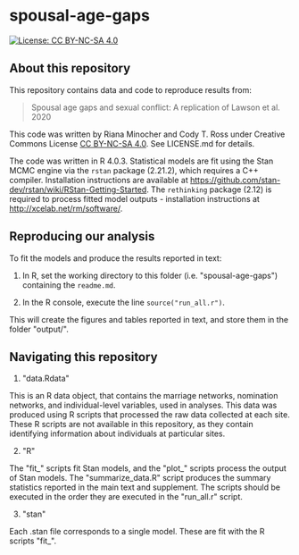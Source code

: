 spousal-age-gaps
============

[![License: CC BY-NC-SA 4.0](https://licensebuttons.net/l/by-nc-sa/4.0/80x15.png)](https://creativecommons.org/licenses/by-nc-sa/4.0/)

## About this repository

This repository contains data and code to reproduce results from:

> Spousal age gaps and sexual conflict: A replication of Lawson et al. 2020

This code was written by Riana Minocher and Cody T. Ross under Creative Commons License [CC BY-NC-SA 4.0](https://creativecommons.org/licenses/by-nc-sa/4.0/). See LICENSE.md for details.

The code was written in R 4.0.3. Statistical models are fit using the Stan MCMC engine via the `rstan` package (2.21.2), which requires a C++ compiler. Installation instructions are available at https://github.com/stan-dev/rstan/wiki/RStan-Getting-Started. The `rethinking` package (2.12) is required to process fitted model outputs - installation instructions at http://xcelab.net/rm/software/.

## Reproducing our analysis

To fit the models and produce the results reported in text:

1. In R, set the working directory to this folder (i.e. "spousal-age-gaps") containing the `readme.md`.

2. In the R console, execute the line `source("run_all.r")`.

This will create the figures and tables reported in text, and store them in the folder "output/".

## Navigating this repository

1. "data.Rdata"

This is an R data object, that contains the marriage networks, nomination networks, and individual-level variables, used in analyses. This data was produced using R scripts that processed the raw data collected at each site. These R scripts are not available in this repository, as they contain identifying information about individuals at particular sites. 

2. "R"

The "fit_" scripts fit Stan models, and the "plot_" scripts process the output of Stan models. The "summarize_data.R" script produces the summary statistics reported in the main text and supplement. The scripts should be executed in the order they are executed in the "run_all.r" script. 

3. "stan"

Each .stan file corresponds to a single model. These are fit with the R scripts "fit_".
